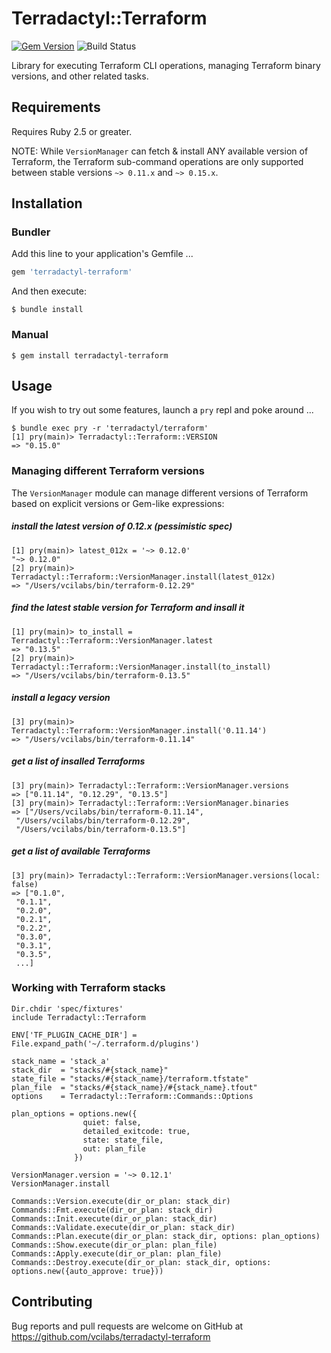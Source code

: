 # Terradactyl::Terraform

[![Gem Version](https://badge.fury.io/rb/terradactyl-terraform.svg)](https://badge.fury.io/rb/terradactyl-terraform)
![Build Status](https://github.com/vcilabs/terradactyl-terraform/workflows/Build%20Status/badge.svg)

Library for executing Terraform CLI operations, managing Terraform binary versions, and other related tasks.

## Requirements

Requires Ruby 2.5 or greater.

NOTE: While `VersionManager` can fetch & install ANY available version of Terraform, the Terraform sub-command operations are only supported between stable versions `~> 0.11.x` and `~> 0.15.x`.

## Installation

### Bundler

Add this line to your application's Gemfile ...

```ruby
gem 'terradactyl-terraform'
```

And then execute:

    $ bundle install

### Manual

    $ gem install terradactyl-terraform

## Usage

If you wish to try out some features, launch a `pry` repl and poke around ...

    $ bundle exec pry -r 'terradactyl/terraform'
    [1] pry(main)> Terradactyl::Terraform::VERSION
    => "0.15.0"

### Managing  different Terraform versions

The `VersionManager` module can manage different versions of Terraform based on explicit versions or Gem-like expressions:

##### install the latest version of 0.12.x (pessimistic spec)
    [1] pry(main)> latest_012x = '~> 0.12.0'
    "~> 0.12.0"
    [2] pry(main)> Terradactyl::Terraform::VersionManager.install(latest_012x)
    => "/Users/vcilabs/bin/terraform-0.12.29"

##### find the latest stable version for Terraform and insall it
    [1] pry(main)> to_install = Terradactyl::Terraform::VersionManager.latest
    => "0.13.5"
    [2] pry(main)> Terradactyl::Terraform::VersionManager.install(to_install)
    => "/Users/vcilabs/bin/terraform-0.13.5"

##### install a legacy version
    [3] pry(main)> Terradactyl::Terraform::VersionManager.install('0.11.14')
    => "/Users/vcilabs/bin/terraform-0.11.14"

##### get a list of insalled Terraforms
    [3] pry(main)> Terradactyl::Terraform::VersionManager.versions
    => ["0.11.14", "0.12.29", "0.13.5"]
    [3] pry(main)> Terradactyl::Terraform::VersionManager.binaries
    => ["/Users/vcilabs/bin/terraform-0.11.14",
     "/Users/vcilabs/bin/terraform-0.12.29",
     "/Users/vcilabs/bin/terraform-0.13.5"]

##### get a list of available Terraforms
    [3] pry(main)> Terradactyl::Terraform::VersionManager.versions(local: false)
    => ["0.1.0",
     "0.1.1",
     "0.2.0",
     "0.2.1",
     "0.2.2",
     "0.3.0",
     "0.3.1",
     "0.3.5",
     ...]

### Working with Terraform stacks

    Dir.chdir 'spec/fixtures'
    include Terradactyl::Terraform

    ENV['TF_PLUGIN_CACHE_DIR'] = File.expand_path('~/.terraform.d/plugins')

    stack_name = 'stack_a'
    stack_dir  = "stacks/#{stack_name}"
    state_file = "stacks/#{stack_name}/terraform.tfstate"
    plan_file  = "stacks/#{stack_name}/#{stack_name}.tfout"
    options    = Terradactyl::Terraform::Commands::Options

    plan_options = options.new({
                    quiet: false,
                    detailed_exitcode: true,
                    state: state_file,
                    out: plan_file
                  })

    VersionManager.version = '~> 0.12.1'
    VersionManager.install

    Commands::Version.execute(dir_or_plan: stack_dir)
    Commands::Fmt.execute(dir_or_plan: stack_dir)
    Commands::Init.execute(dir_or_plan: stack_dir)
    Commands::Validate.execute(dir_or_plan: stack_dir)
    Commands::Plan.execute(dir_or_plan: stack_dir, options: plan_options)
    Commands::Show.execute(dir_or_plan: plan_file)
    Commands::Apply.execute(dir_or_plan: plan_file)
    Commands::Destroy.execute(dir_or_plan: stack_dir, options: options.new({auto_approve: true}))

## Contributing

Bug reports and pull requests are welcome on GitHub at https://github.com/vcilabs/terradactyl-terraform
